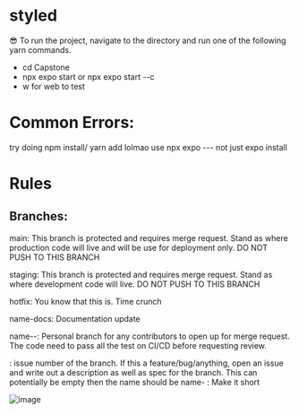 # styled 
😎
To run the project, navigate to the directory and run one of the following yarn commands.

- cd Capstone
- npx expo start or npx expo start --c
- w for web to test

# Common Errors:
try doing npm install/ yarn add lolmao
use npx expo --- not just expo install

# Rules
## Branches:

main: This branch is protected and requires merge request. Stand as where production code will live and will be use for deployment only. DO NOT PUSH TO THIS BRANCH

staging: This branch is protected and requires merge request. Stand as where development code will live. DO NOT PUSH TO THIS BRANCH

hotfix: You know that this is. Time crunch

name-docs: Documentation update

name-<issue>-<description>: Personal branch for any contributors to open up for merge request. The code need to pass all the test on CI/CD before requesting review.

<issue>: issue number of the branch. If this a feature/bug/anything, open an issue and write out a description as well as spec for the branch. This can potentially be empty then the name should be name-<description>
<description>: Make it short

![image](https://github.com/AdityaKhowalGithub/Styled/assets/108611217/71d6cbbb-f49e-4899-826c-5cdbfd40ac38)

